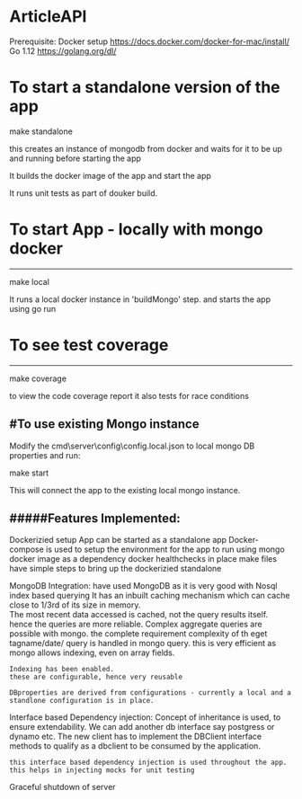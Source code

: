 # ArticleAPI
Prerequisite:
Docker setup
https://docs.docker.com/docker-for-mac/install/
Go 1.12
https://golang.org/dl/

# To start a standalone version of the app

make standalone

this creates an instance of mongodb from docker and waits for it to be up and running before starting the app

It builds the docker image of the app and start the app

It runs unit tests as part of douker build.

# To start App - locally with mongo docker
-----------------------------------------
make local

It runs a local docker instance in 'buildMongo' step. and starts the app using go run

# To see test coverage
----------------------
make coverage

to view the code coverage report
it also tests for race conditions

#To use existing Mongo instance
-------------------------------

Modify the cmd\server\config\config.local.json to local mongo DB properties and run:

make start

This will connect the app to the existing local mongo instance.


#####Features Implemented:
--------------------------

Dockerizied setup
    App can be started as a standalone app
    Docker-compose is used to setup the environment for the app to run using mongo docker image as a dependency
    docker healthchecks in place
    make files have simple steps to bring up the dockerizied standalone

MongoDB Integration:
    have used MongoDB as it is very good with Nosql index based querying
    It has an inbuilt caching mechanism which can cache close to 1/3rd of its size in memory.   
    The most recent data accessed is cached, not the query results itself. hence the queries are more reliable.
    Complex aggregate queries are possible with mongo. the complete requirement complexity of th eget tagname/date/ query is handled in mongo query.
    this is very efficient as mongo allows indexing, even on array fields.

    Indexing has been enabled.
    these are configurable, hence very reusable

    DBproperties are derived from configurations - currently a local and a standlone configuration is in place.
Interface based Dependency injection:
    Concept of inheritance is used, to ensure extendability.
    We can add another db interface say postgress or dynamo etc.
    The new client has to implement the DBClient interface methods to qualify as a dbclient to be consumed by the application.

    this interface based dependency injection is used throughout the app. this helps in injecting mocks for unit testing 



Graceful shutdown of server 
